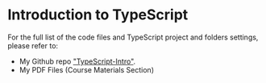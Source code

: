 # Introduction to TypeScript
For the full list of the code files and TypeScript project and folders settings, please refer to:
- My Github repo ["TypeScript-Intro"](https://github.com/anmarjarjees/TypeScript-Intro).
- My PDF Files (Course Materials Section)